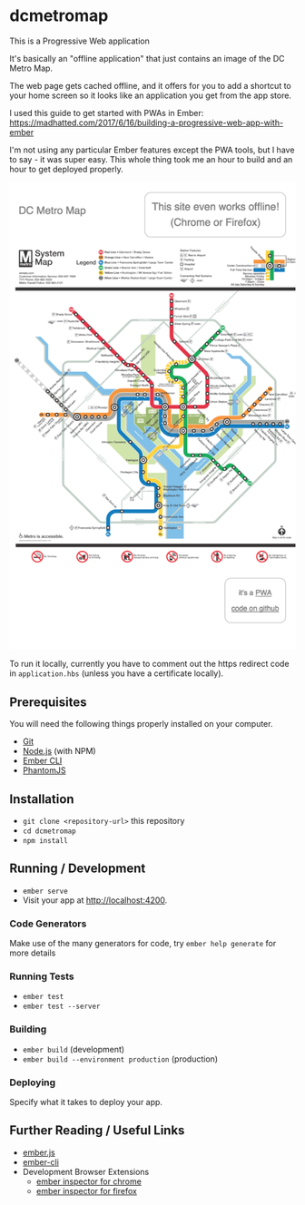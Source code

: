 # dcmetromap

This is a Progressive Web application

It's basically an "offline application" that just contains an image of the DC Metro Map.

The web page gets cached offline, and it offers for you to add a shortcut to your home screen so it looks like an application you get from the app store.

I used this guide to get started with PWAs in Ember:
https://madhatted.com/2017/6/16/building-a-progressive-web-app-with-ember

I'm not using any particular Ember features except the PWA tools, but I have to say - it was super easy. This whole thing took me an hour to build and an hour to get deployed properly.

![app screenshot](app-screenshot.png)

To run it locally, currently you have to comment out the https redirect code in `application.hbs` (unless you have a certificate locally).

## Prerequisites

You will need the following things properly installed on your computer.

* [Git](https://git-scm.com/)
* [Node.js](https://nodejs.org/) (with NPM)
* [Ember CLI](https://ember-cli.com/)
* [PhantomJS](http://phantomjs.org/)

## Installation

* `git clone <repository-url>` this repository
* `cd dcmetromap`
* `npm install`

## Running / Development

* `ember serve`
* Visit your app at [http://localhost:4200](http://localhost:4200).

### Code Generators

Make use of the many generators for code, try `ember help generate` for more details

### Running Tests

* `ember test`
* `ember test --server`

### Building

* `ember build` (development)
* `ember build --environment production` (production)

### Deploying

Specify what it takes to deploy your app.

## Further Reading / Useful Links

* [ember.js](http://emberjs.com/)
* [ember-cli](https://ember-cli.com/)
* Development Browser Extensions
  * [ember inspector for chrome](https://chrome.google.com/webstore/detail/ember-inspector/bmdblncegkenkacieihfhpjfppoconhi)
  * [ember inspector for firefox](https://addons.mozilla.org/en-US/firefox/addon/ember-inspector/)
